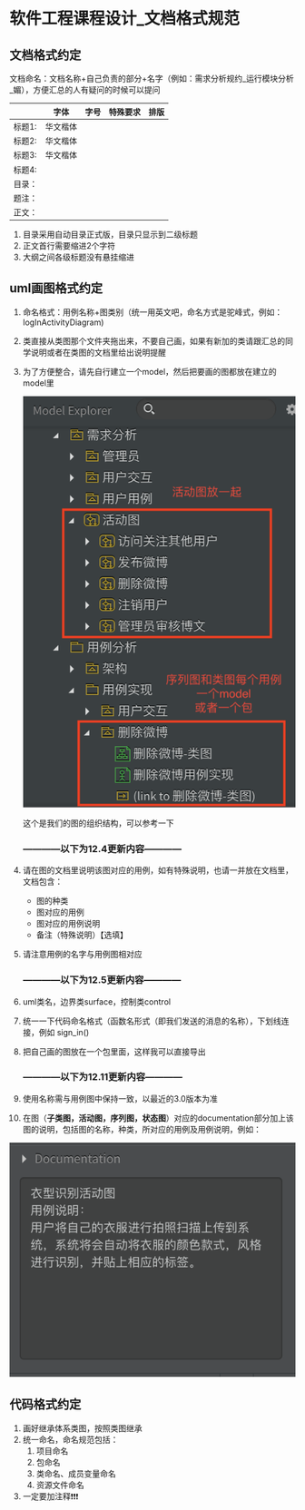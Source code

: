 # 软件工程课程设计_文档格式规范

## 文档格式约定

文档命名：文档名称+自己负责的部分+名字（例如：需求分析规约\_运行模块分析\_媚），方便汇总的人有疑问的时候可以提问

|        | 字体     | 字号 | 特殊要求 | 排版 |
| ------ | -------- | ---- | -------- | ---- |
| 标题1: | 华文楷体 |      |          |      |
| 标题2: | 华文楷体 |      |          |      |
| 标题3: | 华文楷体 |      |          |      |
| 标题4: |          |      |          |      |
| 目录： |          |      |          |      |
| 题注： |          |      |          |      |
| 正文： |          |      |          |      |

1. 目录采用自动目录正式版，目录只显示到二级标题
2. 正文首行需要缩进2个字符
3. 大纲之间各级标题没有悬挂缩进

## uml画图格式约定

1. 命名格式：用例名称+图类别（统一用英文吧，命名方式是驼峰式，例如：logInActivityDiagram)

2. 类直接从类图那个文件夹拖出来，不要自己画，如果有新加的类请跟汇总的同学说明或者在类图的文档里给出说明提醒

3. 为了方便整合，请先自行建立一个model，然后把要画的图都放在建立的model里

   ![](./活动图组织结构.png)

   这个是我们的图的组织结构，可以参考一下

   ### ————以下为12.4更新内容————

4. 请在图的文档里说明该图对应的用例，如有特殊说明，也请一并放在文档里，文档包含：

   - 图的种类
   - 图对应的用例
   - 图对应的用例说明
   - 备注（特殊说明）【选填】

5. 请注意用例的名字与用例图相对应

   ### ————以下为12.5更新内容————

6. uml类名，边界类surface，控制类control

7. 统一一下代码命名格式（函数名形式（即我们发送的消息的名称），下划线连接，例如 sign_in()

8. 把自己画的图放在一个包里面，这样我可以直接导出

   ### ————以下为12.11更新内容————

9. 使用名称需与用例图中保持一致，以最近的3.0版本为准

10. 在图（**子类图，活动图，序列图，状态图**）对应的documentation部分加上该图的说明，包括图的名称，种类，所对应的用例及用例说明，例如：

   ![](./uml图文档格式.png)

   ## 代码格式约定

   1. 画好继承体系类图，按照类图继承
   2. 统一命名，命名规范包括：
      1. 项目命名
      2. 包命名
      3. 类命名、成员变量命名
      4. 资源文件命名
   3. 一定要加注释❗️❗️❗️
